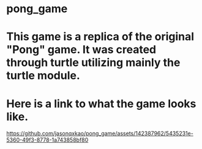 # pong_game
# This game is a replica of the original "Pong" game. It was created through turtle utilizing mainly the turtle module.
# Here is a link to what the game looks like.
https://github.com/jasonqxkao/pong_game/assets/142387962/5435231e-5360-49f3-8778-1a743858bf80

